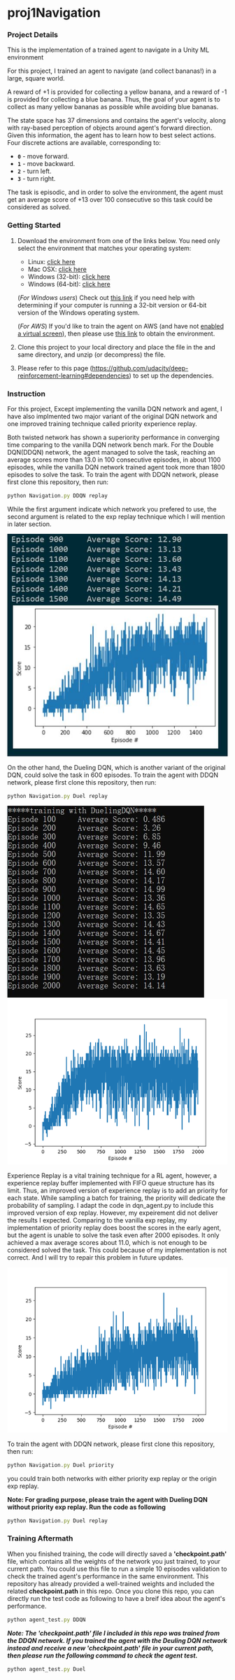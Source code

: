 # proj1Navigation

[image1]:https://github.com/Thedatababbler/proj1Navigation/blob/main/DDQN.JPG
[image2]:https://github.com/Thedatababbler/proj1Navigation/blob/main/deul_avg.JPG
[image3]:https://github.com/Thedatababbler/proj1Navigation/blob/main/priority_exp.png
[image4]:https://github.com/Thedatababbler/proj1Navigation/blob/main/duel.png

### Project Details
This is the implementation of a trained agent to navigate in a Unity ML environment 

For this project, I trained an agent to navigate (and collect bananas!) in a large, square world.

A reward of +1 is provided for collecting a yellow banana, and a reward of -1 is provided for collecting a blue banana.  Thus, the goal of your agent is to collect as many yellow bananas as possible while avoiding blue bananas.  

The state space has 37 dimensions and contains the agent's velocity, along with ray-based perception of objects around agent's forward direction.  Given this information, the agent has to learn how to best select actions.  Four discrete actions are available, corresponding to:
- **`0`** - move forward.
- **`1`** - move backward.
- **`2`** - turn left.
- **`3`** - turn right.

The task is episodic, and in order to solve the environment, the agent must get an average score of +13 over 100 consecutive so this task could be considered as solved.

### Getting Started

1. Download the environment from one of the links below.  You need only select the environment that matches your operating system:
    - Linux: [click here](https://s3-us-west-1.amazonaws.com/udacity-drlnd/P1/Banana/Banana_Linux.zip)
    - Mac OSX: [click here](https://s3-us-west-1.amazonaws.com/udacity-drlnd/P1/Banana/Banana.app.zip)
    - Windows (32-bit): [click here](https://s3-us-west-1.amazonaws.com/udacity-drlnd/P1/Banana/Banana_Windows_x86.zip)
    - Windows (64-bit): [click here](https://s3-us-west-1.amazonaws.com/udacity-drlnd/P1/Banana/Banana_Windows_x86_64.zip)
    
    (_For Windows users_) Check out [this link](https://support.microsoft.com/en-us/help/827218/how-to-determine-whether-a-computer-is-running-a-32-bit-version-or-64) if you need help with determining if your computer is running a 32-bit version or 64-bit version of the Windows operating system.

    (_For AWS_) If you'd like to train the agent on AWS (and have not [enabled a virtual screen](https://github.com/Unity-Technologies/ml-agents/blob/master/docs/Training-on-Amazon-Web-Service.md)), then please use [this link](https://s3-us-west-1.amazonaws.com/udacity-drlnd/P1/Banana/Banana_Linux_NoVis.zip) to obtain the environment.

2. Clone this project to your local directory and place the file in the and same directory, and unzip (or decompress) the file.

3. Please refer to this page (https://github.com/udacity/deep-reinforcement-learning#dependencies) to set up the dependencies.

### Instruction
For this project, Except implementing the vanilla DQN network and agent, I have also implmented two major variant of the original DQN network and one improved training technique called
priority experience replay. 

Both twisted network has shown a superiority performance in converging time comparing to the vanilla DQN network bench mark. For the Double DQN(DDQN) network, the agent
managed to solve the task, reaching an average scores more than 13.0 in 100 consecutive episodes, in about 1100 episodes, while the vanilla DQN network trained agent took more than
1800 episodes to solve the task. To train the agent with DDQN network, please first clone this repository, then run: 
```javascript
python Navigation.py DDQN replay
```
While the first argument indicate which network you prefered to use, the second argument is related to the exp replay technique which I will mention in later section.

![DDQN][image1]

On the other hand, the Dueling DQN, which is another variant of the original DQN, could solve the task in 600 episodes. To train the agent with DDQN network, please first clone this repository, then run: 
```javascript
python Navigation.py Duel replay
```

![Duel][image2]
![Duel2][image4]

Experience Replay is a vital training technique for a RL agent, however, a experience replay buffer implemented with FIFO queue structure has its limit. Thus, an improved version of experience replay
is to add an priority for each state. While sampling a batch for training, the priority will dedicate the probability of sampling. I adapt the code in dqn_agent.py to include this improved
version of exp replay. However, my expeirement did not deliver the results I expected. Comparing to the vanilla exp replay, my implementation of priority replay does boost the scores in the early agent,
but the agent is unable to solve the task even after 2000 episodes. It only achieved a max average scores about 11.0, which is not enough to be considered solved the task. This could because of my implementation is not 
correct. And I will try to repair this problem in future updates. 

![priority][image3]

To train the agent with DDQN network, please first clone this repository, then run: 
```javascript
python Navigation.py Duel priority
```
you could train both networks with either priority exp replay or the origin exp replay.

__Note: For grading purpose, please train the agent with Dueling DQN without priority exp replay. Run the code as following__
```javascript
python Navigation.py Duel replay
```

### Training Aftermath
When you finished training, the code will directly saved a **'checkpoint.path'** file, which contains all the weights of the network you just trained, to your current path. You could
use this file to run a simple 10 episodes validation to check the trained agent's performance in the same environment. This repository has already provided a well-trained weights and included the related **checkpoint.path** in this repo. Once you clone this repo, you can directly run the test code as following to have a breif idea about the agent's performance.

```javascript
python agent_test.py DDQN
```

***Note: The 'checkpoint.path' file I included in this repo was trained from the DDQN network. If you trained the agent with the Deuling DQN network instead and receive a new 'checkpoint.path' file in your current path, then please run the following command to check the agent test.***

```javascript
python agent_test.py Duel
```





